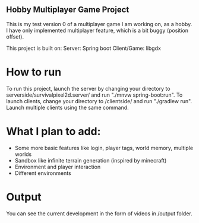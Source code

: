 ## Hobby Multiplayer Game Project

This is my test version 0 of a multiplayer game I am working on, as a hobby.
I have only implemented multiplayer feature, which is a bit buggy (position offset).

This project is built on:
Server: Spring boot
Client/Game: libgdx

# How to run
To run this project, launch the server by changing your directory to serverside/survivalpixel2d.server/ and run "./mnvw spring-boot:run". To launch clients, change your directory to /clientside/ and run "./gradlew run". Launch multiple clients using the same command.

# What I plan to add:
* Some more basic features like login, player tags, world memory, multiple worlds
* Sandbox like infinite terrain generation (inspired by minecraft)
* Environment and player interaction
* Different environments

# Output
You can see the current development in the form of videos in /output folder.
